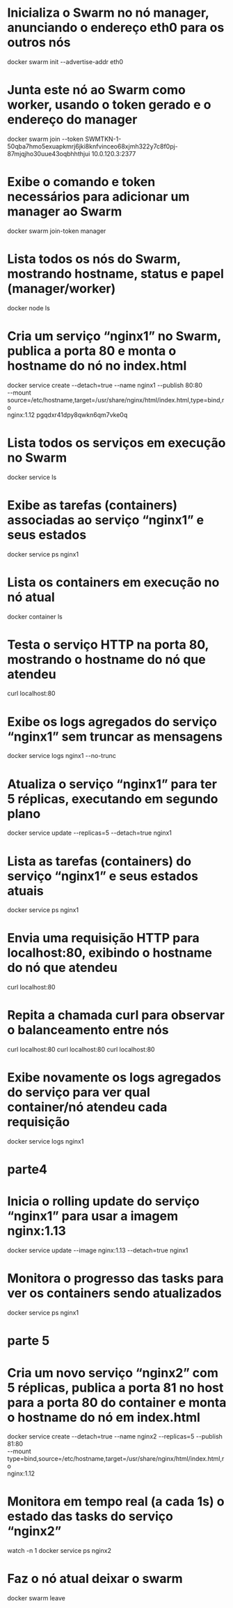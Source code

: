 # Inicializa o Swarm no nó manager, anunciando o endereço eth0 para os outros nós
docker swarm init --advertise-addr eth0

# Junta este nó ao Swarm como worker, usando o token gerado e o endereço do manager
docker swarm join --token SWMTKN-1-50qba7hmo5exuapkmrj6jki8knfvinceo68xjmh322y7c8f0pj-87mjqjho30uue43oqbhhthjui 10.0.120.3:2377

# Exibe o comando e token necessários para adicionar um manager ao Swarm
docker swarm join-token manager

# Lista todos os nós do Swarm, mostrando hostname, status e papel (manager/worker)
docker node ls

# Cria um serviço “nginx1” no Swarm, publica a porta 80 e monta o hostname do nó no index.html
docker service create --detach=true --name nginx1 --publish 80:80 \
  --mount source=/etc/hostname,target=/usr/share/nginx/html/index.html,type=bind,ro \
  nginx:1.12 pgqdxr41dpy8qwkn6qm7vke0q

# Lista todos os serviços em execução no Swarm
docker service ls

# Exibe as tarefas (containers) associadas ao serviço “nginx1” e seus estados
docker service ps nginx1

# Lista os containers em execução no nó atual
docker container ls

# Testa o serviço HTTP na porta 80, mostrando o hostname do nó que atendeu
curl localhost:80


# Exibe os logs agregados do serviço “nginx1” sem truncar as mensagens
docker service logs nginx1 --no-trunc

# Atualiza o serviço “nginx1” para ter 5 réplicas, executando em segundo plano
docker service update --replicas=5 --detach=true nginx1

# Lista as tarefas (containers) do serviço “nginx1” e seus estados atuais
docker service ps nginx1

# Envia uma requisição HTTP para localhost:80, exibindo o hostname do nó que atendeu
curl localhost:80

# Repita a chamada curl para observar o balanceamento entre nós
curl localhost:80
curl localhost:80
curl localhost:80

# Exibe novamente os logs agregados do serviço para ver qual container/nó atendeu cada requisição
docker service logs nginx1

# parte4

# Inicia o rolling update do serviço “nginx1” para usar a imagem nginx:1.13
docker service update --image nginx:1.13 --detach=true nginx1

# Monitora o progresso das tasks para ver os containers sendo atualizados
docker service ps nginx1

# parte 5

# Cria um novo serviço “nginx2” com 5 réplicas, publica a porta 81 no host para a porta 80 do container e monta o hostname do nó em index.html
docker service create --detach=true --name nginx2 --replicas=5 --publish 81:80 \
  --mount type=bind,source=/etc/hostname,target=/usr/share/nginx/html/index.html,ro \
  nginx:1.12

# Monitora em tempo real (a cada 1s) o estado das tasks do serviço “nginx2”
watch -n 1 docker service ps nginx2

# Faz o nó atual deixar o swarm
docker swarm leave
